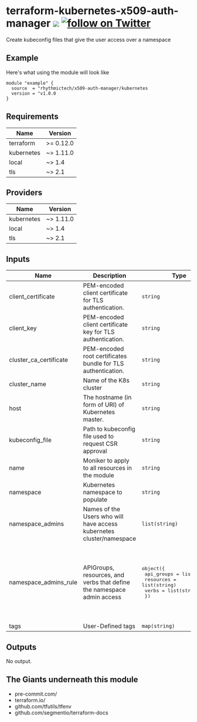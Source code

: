 # terraform-kubernetes-x509-auth-manager [![](https://github.com/rhythmictech/terraform-kubernetes-x509-auth-manager/workflows/pre-commit-check/badge.svg)](https://github.com/rhythmictech/terraform-kubernetes-x509-auth-manager/actions) <a href="https://twitter.com/intent/follow?screen_name=RhythmicTech"><img src="https://img.shields.io/twitter/follow/RhythmicTech?style=social&logo=RhythmicTech" alt="follow on Twitter"></a>
Create kubeconfig files that give the user access over a namespace

## Example
Here's what using the module will look like
```hcl
module "example" {
  source  = "rhythmictech/x509-auth-manager/kubernetes
  version = "v1.0.0
}
```

<!-- BEGINNING OF PRE-COMMIT-TERRAFORM DOCS HOOK -->
## Requirements

| Name | Version |
|------|---------|
| terraform | >= 0.12.0 |
| kubernetes | ~> 1.11.0 |
| local | ~> 1.4 |
| tls | ~> 2.1 |

## Providers

| Name | Version |
|------|---------|
| kubernetes | ~> 1.11.0 |
| local | ~> 1.4 |
| tls | ~> 2.1 |

## Inputs

| Name | Description | Type | Default | Required |
|------|-------------|------|---------|:--------:|
| client\_certificate | PEM-encoded client certificate for TLS authentication. | `string` | n/a | yes |
| client\_key | PEM-encoded client certificate key for TLS authentication. | `string` | n/a | yes |
| cluster\_ca\_certificate | PEM-encoded root certificates bundle for TLS authentication. | `string` | n/a | yes |
| cluster\_name | Name of the K8s cluster | `string` | n/a | yes |
| host | The hostname (in form of URI) of Kubernetes master. | `string` | n/a | yes |
| kubeconfig\_file | Path to kubeconfig file used to request CSR approval | `string` | `"~/.kube/config"` | no |
| name | Moniker to apply to all resources in the module | `string` | n/a | yes |
| namespace | Kubernetes namespace to populate | `string` | n/a | yes |
| namespace\_admins | Names of the Users who will have access kubernetes cluster/namespace | `list(string)` | `[]` | no |
| namespace\_admins\_rule | APIGroups, resources, and verbs that define the namespace admin access | <pre>object({<br>    api_groups = list(string)<br>    resources  = list(string)<br>    verbs      = list(string)<br>  })</pre> | <pre>{<br>  "api_groups": [<br>    ""<br>  ],<br>  "resources": [<br>    "*"<br>  ],<br>  "verbs": [<br>    "*"<br>  ]<br>}</pre> | no |
| tags | User-Defined tags | `map(string)` | `{}` | no |

## Outputs

No output.

<!-- END OF PRE-COMMIT-TERRAFORM DOCS HOOK -->

## The Giants underneath this module
- pre-commit.com/
- terraform.io/
- github.com/tfutils/tfenv
- github.com/segmentio/terraform-docs
